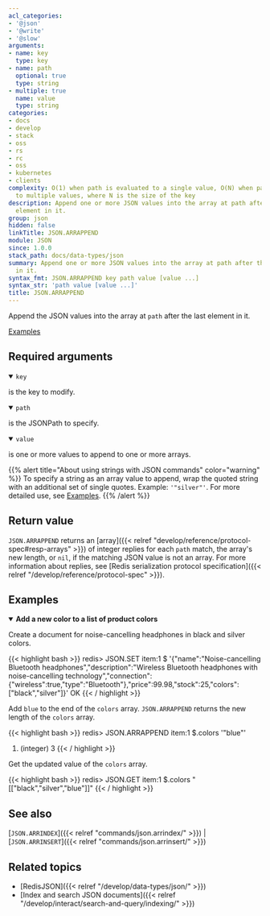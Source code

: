 ```yaml
---
acl_categories:
- '@json'
- '@write'
- '@slow'
arguments:
- name: key
  type: key
- name: path
  optional: true
  type: string
- multiple: true
  name: value
  type: string
categories:
- docs
- develop
- stack
- oss
- rs
- rc
- oss
- kubernetes
- clients
complexity: O(1) when path is evaluated to a single value, O(N) when path is evaluated
  to multiple values, where N is the size of the key
description: Append one or more JSON values into the array at path after the last
  element in it.
group: json
hidden: false
linkTitle: JSON.ARRAPPEND
module: JSON
since: 1.0.0
stack_path: docs/data-types/json
summary: Append one or more JSON values into the array at path after the last element
  in it.
syntax_fmt: JSON.ARRAPPEND key path value [value ...]
syntax_str: 'path value [value ...]'
title: JSON.ARRAPPEND
---
```

Append the JSON values into the array at `path` after the last element in it.

[Examples](#examples)

## Required arguments

<details open><summary><code>key</code></summary> 

is the key to modify.
</details>

<details open><summary><code>path</code></summary>

is the JSONPath to specify.
</details>

<details open><summary><code>value</code></summary> 

is one or more values to append to one or more arrays. 

{{% alert title="About using strings with JSON commands" color="warning" %}}
To specify a string as an array value to append, wrap the quoted string with an additional set of single quotes. Example: `'"silver"'`. For more detailed use, see [Examples](#examples).
{{% /alert %}}
</details>

## Return value 

`JSON.ARRAPPEND` returns an [array]({{< relref "develop/reference/protocol-spec#resp-arrays" >}}) of integer replies for each `path` match, the array's new length, or `nil`, if the matching JSON value is not an array. 
For more information about replies, see [Redis serialization protocol specification]({{< relref "/develop/reference/protocol-spec" >}}). 

## Examples

<details open>
<summary><b>Add a new color to a list of product colors</b></summary>

Create a document for noise-cancelling headphones in black and silver colors.

{{< highlight bash >}}
redis> JSON.SET item:1 $ '{"name":"Noise-cancelling Bluetooth headphones","description":"Wireless Bluetooth headphones with noise-cancelling technology","connection":{"wireless":true,"type":"Bluetooth"},"price":99.98,"stock":25,"colors":["black","silver"]}'
OK
{{< / highlight >}}

Add `blue` to the end of the `colors` array. `JSON.ARRAPPEND` returns the new length of the `colors` array.

{{< highlight bash >}}
redis> JSON.ARRAPPEND item:1 $.colors '"blue"'
1) (integer) 3
{{< / highlight >}}

Get the updated value of the `colors` array.

{{< highlight bash >}}
redis> JSON.GET item:1 $.colors
"[[\"black\",\"silver\",\"blue\"]]"
{{< / highlight >}}

</details>

## See also

[`JSON.ARRINDEX`]({{< relref "commands/json.arrindex/" >}}) | [`JSON.ARRINSERT`]({{< relref "commands/json.arrinsert/" >}}) 

## Related topics

* [RedisJSON]({{< relref "/develop/data-types/json/" >}})
* [Index and search JSON documents]({{< relref "/develop/interact/search-and-query/indexing/" >}})
